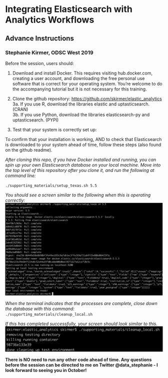 # Integrating Elasticsearch with Analytics Workflows  
## Advance Instructions  

### Stephanie Kirmer, ODSC West 2019  

Before the session, users should:

1. Download and install Docker. This requires visiting hub.docker.com, creating a user account, and downloading the free personal use software that is correct for your operating system. You’re welcome to do the accompanying tutorial but it is not necessary for this training.  
2. Clone the github repository: https://github.com/skirmer/elastic_analytics  
3a. If you use R, download the libraries elastic and uptasticsearch. (CRAN)  
3b. If you use Python, download the libraries elasticsearch-py and uptasticsearch. (PYPI)  

4. Test that your system is correctly set up:  

To confirm that your installation is working, AND to check that Elasticsearch is downloaded to your system ahead of time, follow these steps (also found on the github readme).

*After cloning this repo, if you have Docker installed and running, you can spin up your own Elasticsearch database on your local machine. Move into the top level of this repository after you clone it, and run the following at command line:*  

`./supporting_materials/setup_texas.sh 5.5`

*You should see a screen similar to the following when this is operating correctly:*
![Terminal text concluding with "Your local environment is ready!"](ss1.png)

*When the terminal indicates that the processes are complete, close down the database with this command:* 
`./supporting_materials/cleanup_local.sh`

*If this has completed successfully, your screen should look similar to this.*
![Terminal text concluding with "done cleaning up test environment"](ss2.png)

**There is NO need to run any other code ahead of time. Any questions before the session can be directed to me on Twitter @data_stephanie - I look forward to seeing you in October!**

